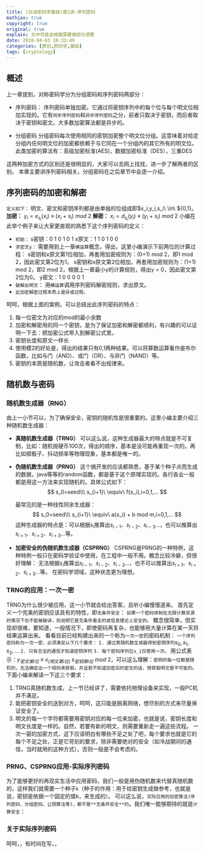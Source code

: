 ```yaml
---
title: (白话密码学基础)第2讲-序列密码
mathjax: true
copyright: true
original: true
explain: 文中可能会根据需要做部分调整
date: 2018-04-03 16:33:49
categories: [原创,密码学,基础]
tags: [cryptology]
---
```

## 概述
上一章提到，对称密码学分为分组密码和序列密码两部分：
* 序列密码：
序列密码单独加密。它通过将密钥序列中的每个位与每个明文位相加实现的。它有`同步序列密码`和`异步序列密码`之分，前者只取决于密钥，而后者取决于密钥和密文。大多数加密算法都是异步的。
<!-- more --> 
* 分组密码
分组密码每次使用相同的密钥加密整个明文位分组。这意味着对给定分组内任何明文位的加密都依赖于与它同在一个分组内的其它所有的明文位。此类加密的算法有：高级加密标准(AES)，数据加密标准（DES），三重DES

这两种加密方式的区别还是很明显的，大家可以去网上找找，进一步了解两者的区别。
本章主要讲序列密码相关。分组密码在之后章节中会逐一介绍。

## 序列密码的加密和解密
`定义如下：`
明文、密文和密钥序列都是由单独的位组成即$x_i,y_i,s_i\ \in\ ${0,1}。
**加密：** $y_i=e_{s_i}(x_i)\ \equiv\ (x_i\ +\ s_i)\ mod\ 2$
**解密：** $x_i=d_{s_i}(y_i)\ \equiv\ (y_i\ +\ s_i)\ mod\ 2$
小编在此举个例子来让大家更直观的熟悉下这个序列密码的定义：
* `初始：`
    s密钥：0 1 0 1 0 1
    x原文：1 1 0 1 0 0
* `求密文y：`
需要用到上一章`模运算`概念，得出，这里小编演示下前两位的计算过程：
s密钥和x原文第1位相加，再套用加密规则为：(0+1) mod 2，即1 mod 2，因此密文第2位为1。
s密钥和x原文第2位相加，再套用加密规则为：(1+1) mod 2，即2 mod 2，根据上一章最小$\gamma$的计算规则，得出$\gamma\ =\ 0$，因此密文第2位为0。
y密文：1 0 0 0 0 1
* `破解出明文`：
用`模运算`调用序列密码解密规则，求出原文。
* `此加密解密过程本质上是异或过程。`

呵呵，根据上面的案例，可以总结出此序列密码的特点：
1. 每一位密文为对应的mod的最小余数
2. 加密和解密用的同一个密钥，是为了保证加密和解密都顺利，有兴趣的可以证明一下去：把加密公式带入到解密公式里。
3. 密钥长度和原文一样长
4. 使用模2的好处是，得出的结果只有0,1两种结果。可以将算数运算看作是布尔函数，比如与门（AND）、或门（OR）、与非门（NAND）等。
5. 密钥的本质是随机数，让攻击者看不出规律来。

## 随机数与密码

### 随机数生成器（RNG）
由上一小节可以，为了确保安全，密钥的随机性是很重要的。这里小编主要介绍三种随机数生成器：
* **真随机数生成器（TRNG）**
可以这么说，这种生成器最大的特点就是不可复制，比如：随机抛硬币100次，得出的顺序，基本是没可能再重现一次的。再比如掷骰子、抖动频率等物理现象，基本都是唯一的。
* **伪随机数生成器（PRNG）**
这个搞开发的应该都熟悉，基于某个种子点而生成的数据，java等等的random函数，都是基于这个原理实现的。各行各业一般都是用这一方法来实现随机的。具体公式如下：
$$
s_0=seed\\\
s_{i+1}\ \equiv\ f{s_i},i=0,1,...
$$

    最常见的是一种线性同余生成器：
$$
s_0=seed\\\
s_{i+1}\ \equiv\ a{s_i} + b mod m,i=0,1,...
$$
    这种生成器的特点是：可以根据$s_i$推算出$s_{i-1}$、$s_{i-2}$、$s_{i-3}$...，也可以推算出$s_{i+1}$、$s_{i+2}$、$s_{i+3}$...等。
* **加密安全的伪随机数生成器（CSPRNG）**
CSPRNG是PRNG的一种特例，这种特例一般只在密码学验证中使用，在工程中一般不用。概念比较冷僻，但很好理解：
无法根据$s_i$推算出$s_{i-1}$、$s_{i-2}$、$s_{i-3}$...，也不可以推算出$s_{i+1}$、$s_{i+2}$、$s_{i+3}$...等。
在密码学领域，这种状态更为理想。

### TRNG的应用：一次一密
TRNG为什么很少被应用，这一小节就会给出答案，且听小编慢慢道来。
首先定义一个完美的密钥应该具有的特性，即`无条件安全`：
`如果一个密码体制在无限计算资源的情况下也不能被破译，则说明它是无条件看全的或信息理论上安全的。`
概念很简单，但实现却很难，要知道，一般情况下，即使密码再复杂，也能够用大量计算在某一天将结果运算出来。
看看目前已经构建出来的一个称为`一次一密`的密码机制：
`一个序列密码称为一次一密，必须满足以下几个要求：`
`1. 通过真随机数生成器得到密钥序列`$s_0,s_1,s_2,...$
`2. 只有合法的通信才知道密钥序列`
`3. 每个密码序列位s_i仅使用一次。`
用公式表示：$y_{密文第i位}\ \equiv\ x_(明文第i位)\ s_{密钥第i位}\ mod\ 2$，可以这么理解：`密钥的每一位都是随机的，无法确定出一个规则来获取，并且若不知道加密后的密文的话，想获取明文是不可能的。`
下面小编来解读一下这三个要求：
1. TRNG真随机数生成，上一节已经讲了，需要依托物理设备来实现，一般PC机并不满足。
2. 能把密钥安全的送到对方，呵呵，这只能是脱离网络，想尽别的方式来尽量保证安全了。
3. 明文的每一个字符都需要用密钥对应的每一位来加密，也就是说，密钥长度和明文长度是一样的。自然，若要有新的明文，则需要重新走一遍这些流程。
一次一密的加密方式，这下应该明白有哪些不足之处了吧，每个要求也就是它的每个不足之处，正是它苛刻的要求，除非需要绝对的安全（如冷战期间的通信，当时就用的这种方式），否则一般是不会考虑的。

### PRNG、CSPRNG应用-实际序列密码
为了能够更好的再现实生活中应用密码，我们一般是用伪随机数来代替真随机数的，这样我们就需要一个种子`k`（种子的作用：用于给密钥生成做参考，也就是说，密钥是依据一个固定的值k，来生成的）。
可以这么说，`实际应用的加密算法(序列密码、分组密码、公钥算法等)，都不是**无条件安全**的`。我们唯一能够期待的就是`计算安全`：






### 关于实际序列密码



呵呵，，有时间在写，，

